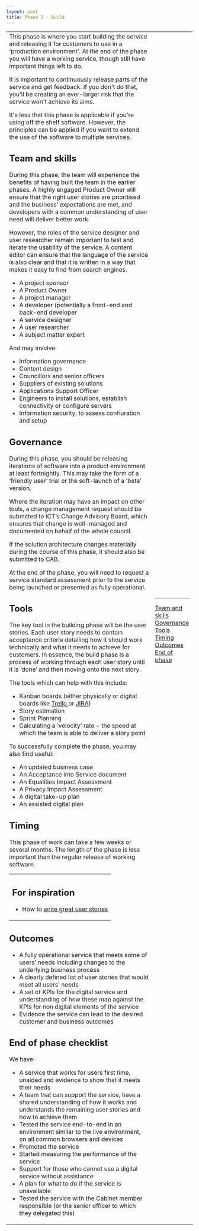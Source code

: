 ```yaml
---
layout: post
title: Phase 3 - Build
---
```

<table>
<tr>
<td class="mainContent" >
This phase is where you start building the service and releasing it for customers to use in a ‘production environment’. At the end of the phase you will have a working service, though still have important things left to do. 

It is important to continuously release parts of the service and get feedback. If you don't do that, you'll be creating an ever-larger risk that the service won't achieve its aims. 

It's less that this phase is applicable if you're using off the shelf software. However, the principles can be applied if you want to extend the use of the software to multiple services. 


<h2  id="C1">Team and skills</h2>

During this phase, the team will experience the benefits of having built the team in the earlier phases. A highly engaged Product Owner will ensure that the right user stories are prioritised and the business’ expectations are met, and developers with a common understanding of user need will deliver better work. 

However, the roles of the service designer and user researcher remain important to test and iterate the usability of the service. A content editor can ensure that the language of the service is also clear and that it is written in a way that makes it easy to find from search engines. 

<ul>
<li>A project sponsor</li>
<li>A Product Owner</li>
<li>A project manager</li>
<li>A developer (potentially a front-end and back-end developer</li>
<li>A service designer</li>
<li>A user researcher</li>
<li>A subject matter expert</li>
</ul>

And may involve:

<ul>
<li>Information governance </li>
<li>Content design</li>
<li>Councillors and senior officers</li>
<li>Suppliers of existing solutions</li>
<li>Applications Support Officer</li>
<li>Engineers to install solutions, establish connectivity or configure servers </li>
<li>Information security, to assess confiuration and setup </li>
</ul>

<h2  id="C2">Governance</h2>


During this phase, you should be releasing iterations of software into a product environment at least fortnightly. This may take the form of a ‘friendly user’ trial or the soft-launch of a ‘beta’ version. 

Where the iteration may have an impact on other tools, a change management request should be submitted to ICT’s Change Advisory Board, which ensures that change is well-managed and documented on behalf of the whole council. 

If the solution architecture changes materially during the course of this phase, it should also be submitted to CAB.

 

At the end of the phase, you will need to request a service standard assessment prior to the service being launched or presented as fully operational. 


<h2  id="C3">Tools</h2>

The key tool in the building phase will be the user stories. Each user story needs to contain acceptance criteria detailing how it should work technically and what it needs to achieve for customers. In essence, the build phase is a process of working through each user story until it is ‘done’ and then moving onto the next story. 

The tools which can help with this include:
<ul class="c5 lst-kix_vaularjx6ft7-0 start"><li class="c0"><span>Kanban boards (either physically or digital boards like </span><span class="c15"><a class="c6" href="https://www.google.com/url?q=https://trello.com/&amp;sa=D&amp;ust=1496573525750000&amp;usg=AFQjCNGz0gdJVZNrKFsdQJwxWYDZbxwyTw">Trello </a></span><span>or </span><span class="c15"><a class="c6" href="https://www.google.com/url?q=https://jira.atlassian.com/&amp;sa=D&amp;ust=1496573525751000&amp;usg=AFQjCNFtWs0JFHcx31G1uPY5Op8Stok_Ig">JIRA</a></span><span class="c1">)</span></li><li class="c0"><span class="c1">Story estimation</span></li><li class="c0"><span class="c1">Sprint Planning</span></li><li class="c0"><span class="c1">Calculating a ‘velocity’ rate - the speed at which the team is able to deliver a story point</span></li></ul>

To successfully complete the phase, you may also find useful:

<ul class="c5 lst-kix_vaularjx6ft7-0"><li class="c0"><span class="c1">An updated business case</span></li><li class="c0"><span class="c1">An Acceptance into Service document </span></li><li class="c0"><span class="c1">An Equalities Impact Assessment </span></li><li class="c0"><span class="c1">A Privacy Impact Assessment </span></li><li class="c0"><span class="c1">A digital take-up plan</span></li><li class="c0"><span class="c1">An assisted digital plan </span></li></ul>


<h2  id="C4">Timing</h2>
This phase of work can take a few weeks or several months. The length of the phase is less important than the regular release of working software. 
<table class="c20"><tbody><tr class="c8"><td class="c13" rowspan="1" colspan="1"><h2 class="c7 c17" id="h.yg2sdt4suv16"><span class="c4">For inspiration</span></h2><ul class="c5 lst-kix_6lpsjh8xucyw-0 start"><li class="c0"><span>How to </span><span class="c15"><a class="c6" href="https://www.google.com/url?q=https://www.mountaingoatsoftware.com/uploads/presentations/User-Stories-Applied-Agile-Software-Development-XP-Atlanta-2004.pdf&amp;sa=D&amp;ust=1496573525758000&amp;usg=AFQjCNFcwve52UHH1zfS5zUlOP4tbK5H6g">write great user stories</a></span></li></ul></td></tr></tbody></table>

<h2  id="C5">Outcomes</h2>
<ul class="c5"><li class="c0"><span class="c1">A fully operational service that meets some of users’ needs including changes to the underlying business process </span></li><li class="c0"><span class="c1">A clearly defined list of user stories that would meet all users’ needs</span></li><li class="c0"><span class="c1">A set of KPIs for the digital service and understanding of how these map against the KPIs for non digital elements of the service </span></li><li class="c0"><span class="c1">Evidence the service can lead to the desired customer and business outcomes </span></li></ul>


<h2  id="C6">End of phase checklist</h2>
We have:
<ul class="c5"><li class="c9"><span class="c1">A service that works for users first time, unaided and evidence to show that it meets their needs</span></li><li class="c9"><span class="c1">A team that can support the service, have a shared understanding of how it works and understands the remaining user stories and how to achieve them</span></li><li class="c9"><span class="c1">Tested the service end-to-end in an environment similar to the live environment, on all common browsers and devices</span></li><li class="c9"><span class="c1">Promoted the service</span></li><li class="c9"><span class="c1">Started measuring the performance of the service</span></li><li class="c9"><span class="c1">Support for those who cannot use a digital service without assistance</span></li><li class="c9"><span class="c1">A plan for what to do if the service is unavailable</span></li><li class="c9"><span>Tested the service with the Cabinet member responsible (</span><span>or the senior officer to which they delegated</span><span class="c1">&nbsp;this)</span></li></ul>



<td class="rightContent">
<hr/>
<a href="#C1">Team and skills</a><br/>
<a href="#C2">Governance</a><br/>
<a href="#C3">Tools</a><br/>
<a href="#C4">Timing</a><br/>
<a href="#C5">Outcomes</a><br/>
<a href="#C6">End of phase</a><br/>
</td>
